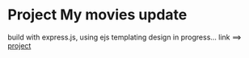 # Project My movies update

build with express.js, using ejs templating
design in progress...
link ==> <a href="https://vast-refuge-76603.herokuapp.com/" target="_blank">project</a>